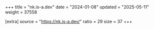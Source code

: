 +++
title = "nk.is-a.dev"
date = "2024-01-08"
updated = "2025-05-11"
weight = 37558

[extra]
source = "https://nk.is-a.dev/"
ratio = 29
size = 37
+++
